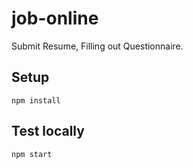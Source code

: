 job-online
==========

Submit Resume, Filling out Questionnaire.

## Setup

```
npm install
```

## Test locally

```
npm start
```



